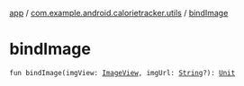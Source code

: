 [app](../index.md) / [com.example.android.calorietracker.utils](index.md) / [bindImage](./bind-image.md)

# bindImage

`fun bindImage(imgView: `[`ImageView`](https://developer.android.com/reference/android/widget/ImageView.html)`, imgUrl: `[`String`](https://kotlinlang.org/api/latest/jvm/stdlib/kotlin/-string/index.html)`?): `[`Unit`](https://kotlinlang.org/api/latest/jvm/stdlib/kotlin/-unit/index.html)